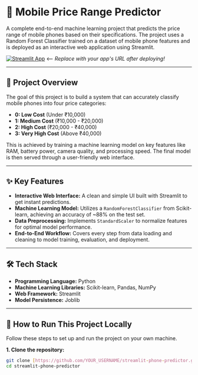 # 📱 Mobile Price Range Predictor

A complete end-to-end machine learning project that predicts the price range of mobile phones based on their specifications. The project uses a Random Forest Classifier trained on a dataset of mobile phone features and is deployed as an interactive web application using Streamlit.

[![Streamlit App](https://static.streamlit.io/badges/streamlit_badge_black_white.svg)](https://YOUR_STREAMLIT_APP_URL_HERE) <-- *Replace with your app's URL after deploying!*

---

## 🚀 Project Overview

The goal of this project is to build a system that can accurately classify mobile phones into four price categories:

-   **0: Low Cost** (Under ₹10,000)
-   **1: Medium Cost** (₹10,000 - ₹20,000)
-   **2: High Cost** (₹20,000 - ₹40,000)
-   **3: Very High Cost** (Above ₹40,000)

This is achieved by training a machine learning model on key features like RAM, battery power, camera quality, and processing speed. The final model is then served through a user-friendly web interface.

---

## ✨ Key Features

-   **Interactive Web Interface:** A clean and simple UI built with Streamlit to get instant predictions.
-   **Machine Learning Model:** Utilizes a `RandomForestClassifier` from Scikit-learn, achieving an accuracy of ~88% on the test set.
-   **Data Preprocessing:** Implements `StandardScaler` to normalize features for optimal model performance.
-   **End-to-End Workflow:** Covers every step from data loading and cleaning to model training, evaluation, and deployment.

---

## 🛠️ Tech Stack

-   **Programming Language:** Python
-   **Machine Learning Libraries:** Scikit-learn, Pandas, NumPy
-   **Web Framework:** Streamlit
-   **Model Persistence:** Joblib

---

## 🔧 How to Run This Project Locally

Follow these steps to set up and run the project on your own machine.

**1. Clone the repository:**
```bash
git clone [https://github.com/YOUR_USERNAME/streamlit-phone-predictor.git](https://github.com/YOUR_USERNAME/streamlit-phone-predictor.git)
cd streamlit-phone-predictor